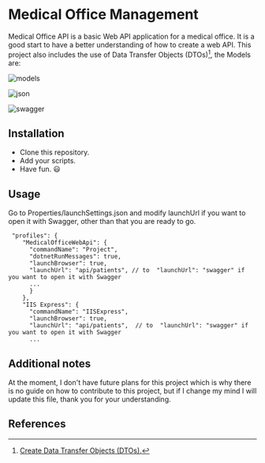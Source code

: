# Medical Office Management
Medical Office API is a basic Web API application for a medical office. It is a good start to have a better understanding of how to create a web API.
This project also includes the use of Data Transfer Objects (DTOs)[^1], the Models are:

![models](https://github.com/NicolasKeidong/MedicalOfficeSolution/assets/122652469/f0b78f3a-9f11-4fcb-b2c7-274016a4b65a)

![json](https://github.com/NicolasKeidong/MedicalOfficeSolution/assets/122652469/c375b910-b488-41f4-aff3-c614bf2e09c1)

![swagger](https://github.com/NicolasKeidong/MedicalOfficeSolution/assets/122652469/12d2af4e-715a-4d35-8ced-1031c2bfea19)


## Installation
- Clone this repository.
- Add your scripts.
- Have fun. :smiley:

## Usage
Go to Properties/launchSettings.json and modify launchUrl if you want to open it with Swagger, other than that you are ready to go.  

``` JS
 "profiles": {
    "MedicalOfficeWebApi": {
      "commandName": "Project",
      "dotnetRunMessages": true,
      "launchBrowser": true,
      "launchUrl": "api/patients", // to  "launchUrl": "swagger" if you want to open it with Swagger
      ...
      }
    },
    "IIS Express": {
      "commandName": "IISExpress",
      "launchBrowser": true,
      "launchUrl": "api/patients",  // to  "launchUrl": "swagger" if you want to open it with Swagger
      ...

```

## Additional notes
At the moment, I don't have future plans for this project which is why there is no guide on how to contribute to this project, but if I change my mind I will update this file, thank you for your understanding.

## References
[^1]: [Create Data Transfer Objects (DTOs).](https://learn.microsoft.com/en-us/aspnet/web-api/overview/data/using-web-api-with-entity-framework/part-5)
